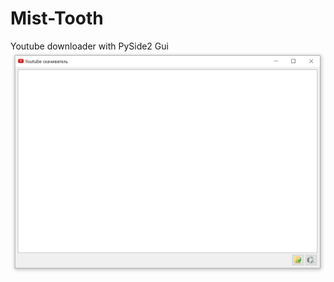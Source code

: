 # Mist-Tooth
Youtube downloader with PySide2 Gui
![Alt text](1.png?raw=true "Как это примерно выглядит")

